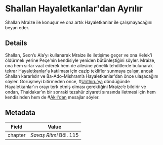# Shallan Hayaletkanlar'dan Ayrılır
Shallan Mraize ile konuşur ve ona artık Hayaletkanlar ile çalışmayacağını beyan eder.

## Details
Shallan, Seon’u Ala’yı kullanarak Mraize ile iletişime geçer ve ona Kelek’i öldürmek yerine Peçe’nin kendisiyle yeniden bütünleştiğini söyler. Mraize, ona hem sırlar vaat ederek hem de ailesine yönelik tehditlerde bulunarak tekrar [Hayaletkanlar'a](misc/ghostbloods) katılması için cazip teklifler sunmaya çalışır, ancak Shallan kararlıdır ve Ba-Ado-Mishram’a Hayaletkanlar'dan önce ulaşacağını söyler. Görüşmeyi bitirmeden önce, #[Urithiru’ya](locations/urithiru) döndüğünde Hayaletkanlar'ın orayı terk etmiş olması gerektiğini Mraize’e bildirir ve ondan, Thaidakar’ın bir sonraki tezahür ziyareti sırasında iletmesi için hem kendisinden hem de #[Akıl'dan](characters/wit) mesajlar söyler.

## Metadata
| Field | Value |
| ----- | ----- |
| chapter | *Savaş Ritmi* Böl. 115 |

